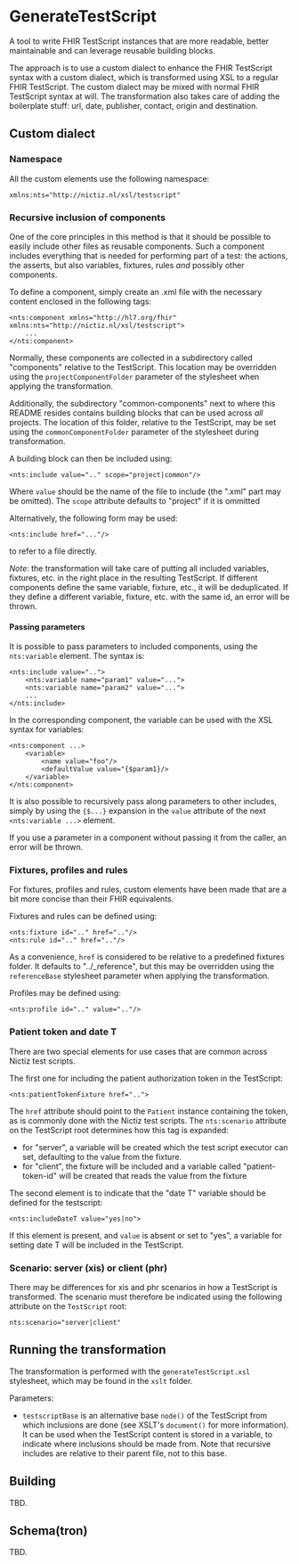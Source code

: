 # GenerateTestScript

A tool to write FHIR TestScript instances that are more readable, better maintainable and can leverage reusable building blocks.

The approach is to use a custom dialect to enhance the FHIR TestScript syntax with a custom dialect, which is transformed using XSL to a regular FHIR TestScript. The custom dialect may be mixed with normal FHIR TestScript syntax at will. The transformation also takes care of adding the boilerplate stuff: url, date, publisher, contact, origin and destination.

## Custom dialect

### Namespace

All the custom elements use the following namespace:

    xmlns:nts="http://nictiz.nl/xsl/testscript"

### Recursive inclusion of components

One of the core principles in this method is that it should be possible to easily include other files as reusable components. Such a component includes everything that is needed for performing part of a test: the actions, the asserts, but also variables, fixtures, rules _and_ possibly other components.

To define a component, simply create an .xml file with the necessary content enclosed in the following tags:

    <nts:component xmlns="http://hl7.org/fhir" xmlns:nts="http://nictiz.nl/xsl/testscript">
        ...
    </nts:component>

Normally, these components are collected in a subdirectory called "components" relative to the TestScript. This location may be overridden using the `projectComponentFolder` parameter of the stylesheet when applying the transformation.

Additionally, the subdirectory "common-components" next to where this README resides contains building blocks that can be used across *all* projects. The location of this folder, relative to the TestScript, may be set using the `commonComponentFolder` parameter of the stylesheet during transformation.

A building block can then be included using:

    <nts:include value=".." scope="project|common"/>

Where `value` should be the name of the file to include (the ".xml" part may be omitted). The `scope` attribute defaults to "project" if it is ommitted

Alternatively, the following form may be used:

    <nts:include href="..."/>

to refer to a file directly.

*Note*: the transformation will take care of putting all included variables, fixtures, etc. in the right place in the resulting TestScript. If different components define the same variable, fixture, etc., it will be deduplicated. If they define a different variable, fixture, etc. with the same id, an error will be thrown.

#### Passing parameters

It is possible to pass parameters to included components, using the `nts:variable` element. The syntax is:

    <nts:include value="..">
        <nts:variable name="param1" value="...">
        <nts:variable name="param2" value="...">
        ...
    </nts:include>

In the corresponding component, the variable can be used with the XSL syntax for variables:

    <nts:component ...>
        <variable>
            <name value="foo"/>
            <defaultValue value="{$param1}/>
        </variable>
    </nts:component>

It is also possible to recursively pass along parameters to other includes, simply by using the `{$...}` expansion in the `value` attribute of the next `<nts:variable ...>` element.

If you use a parameter in a component without passing it from the caller, an error will be thrown.

### Fixtures, profiles and rules

For fixtures, profiles and rules, custom elements have been made that are a bit more concise than their FHIR equivalents.
  
Fixtures and rules can be defined using:

    <nts:fixture id=".." href=".."/>
    <nts:rule id=".." href=".."/>

As a convenience, `href` is considered to be relative to a predefined fixtures folder. It defaults to "../_reference", but this may be overridden using the `referenceBase` stylesheet parameter when applying the transformation.

Profiles may be defined using:

    <nts:profile id=".." value=".."/>

### Patient token and date T

There are two special elements for use cases that are common across Nictiz test scripts.

The first one for including the patient authorization token in the TestScript:

    <nts:patientTokenFixture href="..">

The `href` attribute should point to the `Patient` instance containing the token, as is commonly done with the Nictiz test scripts. The `nts:scenario` attribute on the TestScript root determines how this tag is expanded:

* for "server", a variable will be created which the test script executor can set, defaulting to the value from the fixture.
* for "client", the fixture will be included and a variable called "patient-token-id" will be created that reads the value from the fixture

The second element is to indicate that the "date T" variable should be defined for the testscript:

    <nts:includeDateT value="yes|no">

If this element is present, and `value` is absent or set to "yes", a variable for setting date T will be included in the TestScript.

### Scenario: server (xis) or client (phr)

There may be differences for xis and phr scenarios in how a TestScript is transformed. The scenario must therefore be indicated using the following attribute on the `TestScript` root:

    nts:scenario="server|client"

## Running the transformation

The transformation is performed with the `generateTestScript.xsl` stylesheet, which may be found in the `xslt` folder.

Parameters:

* `testscriptBase` is an alternative base `node()` of the TestScript from which inclusions are done (see XSLT's `document()` for more information). It can be used when the TestScript content is stored in a variable, to indicate where inclusions should be made from. Note that recursive includes are relative to their parent file, not to this base.

## Building

TBD.

## Schema(tron)

TBD.
